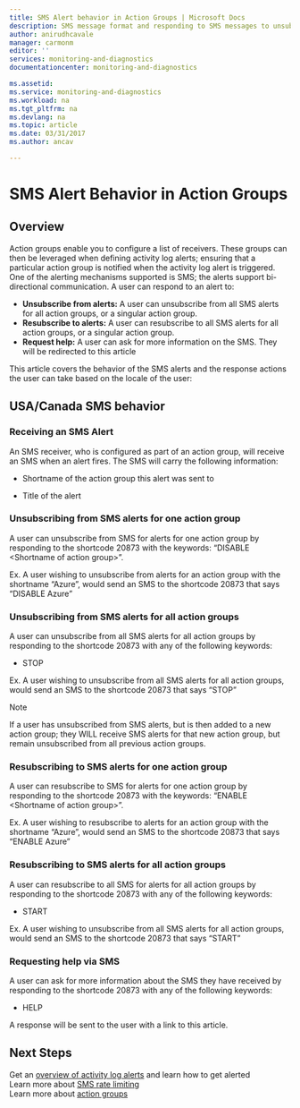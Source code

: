 ```yaml
---
title: SMS Alert behavior in Action Groups | Microsoft Docs
description: SMS message format and responding to SMS messages to unsubscribe, resubscribe or request help.
author: anirudhcavale
manager: carmonm
editor: ''
services: monitoring-and-diagnostics
documentationcenter: monitoring-and-diagnostics

ms.assetid:
ms.service: monitoring-and-diagnostics
ms.workload: na
ms.tgt_pltfrm: na
ms.devlang: na
ms.topic: article
ms.date: 03/31/2017
ms.author: ancav

---
```

# SMS Alert Behavior in Action Groups
## Overview ##
Action groups enable you to configure a list of receivers. These groups can then be leveraged when defining activity log alerts; ensuring that a particular action group is notified when the activity log alert is triggered. One of the alerting mechanisms supported is SMS; the alerts support bi-directional communication. A user can respond to an alert to:

- **Unsubscribe from alerts:** A user can unsubscribe from all SMS alerts for all action groups, or a singular action group.  
- **Resubscribe to alerts:** A user can resubscribe to all SMS alerts for all action groups, or a singular action group.  
- **Request help:** A user can ask for more information on the SMS. They will be redirected to this article

This article covers the behavior of the SMS alerts and the response actions the user can take based on the locale of the user:

## USA/Canada SMS behavior
### Receiving an SMS Alert
An SMS receiver, who is configured as part of an action group, will receive an SMS when an alert fires. The SMS will carry the following information:
* Shortname of the action group this alert was sent to
- Title of the alert

### Unsubscribing from SMS alerts for one action group
A user can unsubscribe from SMS for alerts for one action group by responding to the shortcode 20873 with the keywords: “DISABLE &lt;Shortname of action group&gt;”.

Ex. A user wishing to unsubscribe from alerts for an action group with the shortname “Azure”, would send an SMS to the shortcode 20873 that says “DISABLE Azure”

### Unsubscribing from SMS alerts for all action groups
A user can unsubscribe from all SMS alerts for all action groups by responding to the shortcode 20873 with any of the following keywords:
* STOP

Ex. A user wishing to unsubscribe from all SMS alerts for all action groups, would send an SMS to the shortcode 20873 that says “STOP”

>[!NOTE]
>If a user has unsubscribed from SMS alerts, but is then added to a new action group; they WILL receive SMS alerts for that new action group, but remain unsubscribed from all previous action groups.
>
>

### Resubscribing to SMS alerts for one action group
A user can resubscribe to SMS for alerts for one action group by responding to the shortcode 20873 with the keywords: “ENABLE &lt;Shortname of action group&gt;”.

Ex. A user wishing to resubscribe to alerts for an action group with the shortname “Azure”, would send an SMS to the shortcode 20873 that says “ENABLE Azure”

### Resubscribing to SMS alerts for all action groups
A user can resubscribe to all SMS for alerts for all action groups by responding to the shortcode 20873 with any of the following keywords:

* START

Ex. A user wishing to unsubscribe from all SMS alerts for all action groups, would send an SMS to the shortcode 20873 that says “START”

### Requesting help via SMS
A user can ask for more information about the SMS they have received by responding to the shortcode 20873 with any of the following keywords:
* HELP

A response will be sent to the user with a link to this article.

## Next Steps
Get an [overview of activity log alerts](monitoring-overview-alerts.md) and learn how to get alerted  
Learn more about [SMS rate limiting](monitoring-alerts-rate-limiting.md)  
Learn more about [action groups](monitoring-action-groups.md)
